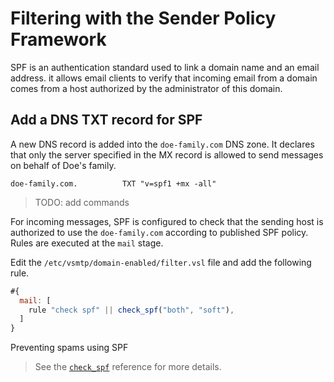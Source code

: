 # Filtering with the Sender Policy Framework

SPF is an authentication standard used to link a domain name and an email address. it allows email clients to verify that incoming email from a domain comes from a host authorized by the administrator of this domain.

## Add a DNS TXT record for SPF

A new DNS record is added into the `doe-family.com` DNS zone. It declares that only the server specified in the MX record is allowed to send messages on behalf of Doe's family.

```shell
doe-family.com.          TXT "v=spf1 +mx -all"
```

> TODO: add commands

For incoming messages, SPF is configured to check that the sending host is authorized to use the `doe-family.com` according to published SPF policy. Rules are executed at the `mail` stage.

Edit the `/etc/vsmtp/domain-enabled/filter.vsl` file and add the following rule.

```js
#{
  mail: [
    rule "check spf" || check_spf("both", "soft"),
  ]
}
```

<p class="ann"> Preventing spams using SPF </p>

> See the [`check_spf`][check_spf_fn_ref] reference for more details.

[check_spf_fn_ref]: ../../ref/vSL/api/fn::global.md
